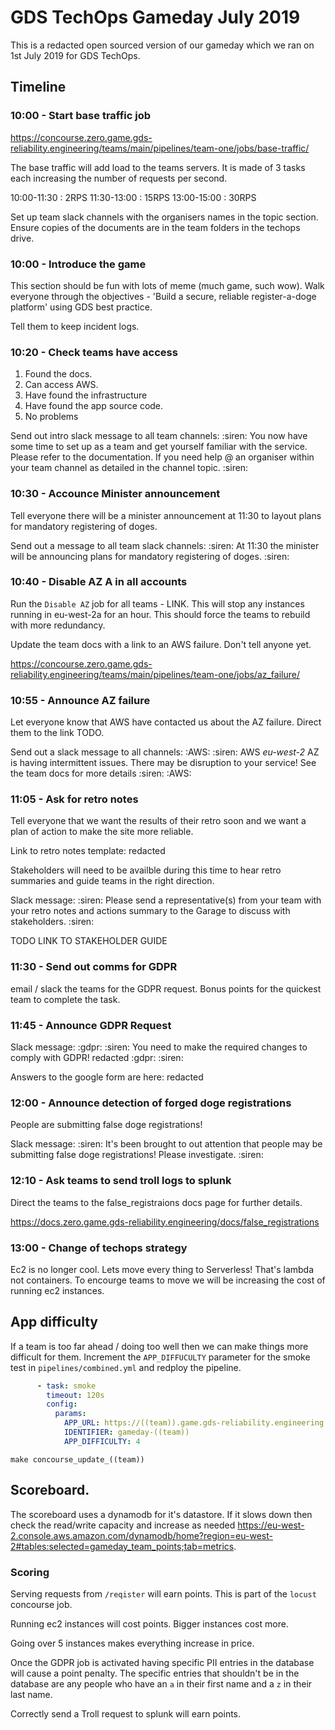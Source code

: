 # GDS TechOps Gameday July 2019

This is a redacted open sourced version of our gameday which we ran on 1st July 2019 for GDS TechOps.

## Timeline
### 10:00 - Start base traffic job

https://concourse.zero.game.gds-reliability.engineering/teams/main/pipelines/team-one/jobs/base-traffic/

The base traffic will add load to the teams servers. It is made of 3
tasks each increasing the number of requests per second.

10:00-11:30 : 2RPS
11:30-13:00 : 15RPS
13:00-15:00 : 30RPS

Set up team slack channels with the organisers names in the topic section.
Ensure copies of the documents are in the team folders in the techops drive.

### 10:00 - Introduce the game

This section should be fun with lots of meme (much game, such
wow). Walk everyone through the objectives - 'Build a secure, reliable
register-a-doge platform' using GDS best practice.

Tell them to keep incident logs.

### 10:20 - Check teams have access
1. Found the docs.
2. Can access AWS.
3. Have found the infrastructure
4. Have found the app source code.
5. No problems

Send out intro slack message to all team channels:
:siren: You now have some time to set up as a team and get yourself familiar with the service. Please refer to the documentation. If you need help @ an organiser within your team channel as detailed in the channel topic. :siren:

### 10:30 - Accounce Minister announcement
Tell everyone there will be a minister announcement at 11:30 to layout
plans for mandatory registering of doges.

Send out a message to all team slack channels:
:siren: At 11:30 the minister will be announcing plans for mandatory registering of doges. :siren:

### 10:40 - Disable AZ A in all accounts
Run the `Disable AZ` job for all teams - LINK. This will stop any
instances running in eu-west-2a for an hour. This should force the
teams to rebuild with more redundancy.

Update the team docs with a link to an AWS failure. Don't tell anyone yet.

https://concourse.zero.game.gds-reliability.engineering/teams/main/pipelines/team-one/jobs/az_failure/

### 10:55 - Announce AZ failure
Let everyone know that AWS have contacted us about the AZ
failure. Direct them to the link TODO.

Send out a slack message to all channels:
:AWS: :siren: AWS *eu-west-2* AZ is having intermittent issues. There may be disruption to your service! See the team docs for more details :siren: :AWS:

### 11:05 - Ask for retro notes
Tell everyone that we want the results of their retro soon and we want
a plan of action to make the site more reliable.

Link to retro notes template:
redacted

Stakeholders will need to be availble during this time to hear retro
summaries and guide teams in the right direction.

Slack message:
:siren: Please send a representative(s) from your team with your retro notes and actions summary to the Garage to discuss with stakeholders. :siren:

TODO LINK TO STAKEHOLDER GUIDE

### 11:30 - Send out comms for GDPR
email / slack the teams for the GDPR request. Bonus points for the
quickest team to complete the task.

### 11:45 - Announce GDPR Request
Slack message:
:gdpr: :siren: You need to make the required changes to comply with GDPR! redacted :gdpr: :siren:

Answers to the google form are here: redacted

### 12:00 - Announce detection of forged doge registrations
People are submitting false doge registrations!

Slack message:
:siren: It's been brought to out attention that people may be submitting false doge registrations! Please investigate. :siren:

### 12:10 - Ask teams to send troll logs to splunk
Direct the teams to the false_registraions docs page for further details.

https://docs.zero.game.gds-reliability.engineering/docs/false_registrations

### 13:00 - Change of techops strategy

Ec2 is no longer cool. Lets move every thing to Serverless! That's
lambda not containers. To encourge teams to move we will be increasing
the cost of running ec2 instances.


## App difficulty
If a team is too far ahead / doing too well then we can make things
more difficult for them.  Increment the `APP_DIFFUCULTY` parameter for
the smoke test in `pipelines/combined.yml` and redploy the pipeline.

``` yaml
      - task: smoke
        timeout: 120s
        config:
          params:
            APP_URL: https://((team)).game.gds-reliability.engineering
            IDENTIFIER: gameday-((team))
            APP_DIFFICULTY: 4
```

``` shell
make concourse_update_((team))
```
## Scoreboard.
The scoreboard uses a dynamodb for it's datastore. If it slows down
then check the read/write capacity and increase as needed
https://eu-west-2.console.aws.amazon.com/dynamodb/home?region=eu-west-2#tables:selected=gameday_team_points;tab=metrics.


### Scoring

Serving requests from `/reqister` will earn points. This is part of
the `locust` concourse job.

Running ec2 instances will cost points. Bigger instances cost
more.

Going over 5 instances makes everything increase in price.

Once the GDPR job is activated having specific PII entries in the
database will cause a point penalty. The specific entries that
shouldn't be in the database are any people who have an `a` in their
first name and a `z` in their last name.

Correctly send a Troll request to splunk will earn points.
